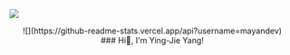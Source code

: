 ![](https://github-readme-stats.vercel.app/api?username=litshang)
<div align=center>
  <div>
     ![](https://github-readme-stats.vercel.app/api?username=mayandev)
  </div>
  <div>
     ### Hi👋, I'm Ying-Jie Yang!
  </div>
</div>

<!--
**litshang/litshang** is a ✨ _special_ ✨ repository because its `README.md` (this file) appears on your GitHub profile.

Here are some ideas to get you started:

- 🔭 I’m currently working on ...
- 🌱 I’m currently learning ...
- 👯 I’m looking to collaborate on ...
- 🤔 I’m looking for help with ...
- 💬 Ask me about ...
- 📫 How to reach me: ...
- 😄 Pronouns: ...
- ⚡ Fun fact: ...
-->
